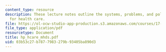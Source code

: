 ```yaml
---
content_type: resource
description: These lecture notes outline the systems, problems, and policies of paying
  for health care.
file: https://ol-ocw-studio-app-production.s3.amazonaws.com/courses/17-315-comparative-health-policy-fall-2004/03b53c27b7877983279b93405ba890d3_hp_hcare_mhds.pdf
file_type: application/pdf
resourcetype: Document
title: hp_hcare_mhds.pdf
uid: 03b53c27-b787-7983-279b-93405ba890d3
---
```

